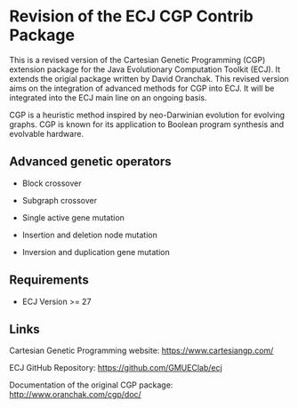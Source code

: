 # Revision of the ECJ CGP Contrib Package

This is a revised version of the Cartesian Genetic Programming (CGP) extension package for the Java Evolutionary Computation Toolkit (ECJ). It extends the origial package written by David Oranchak. This revised version aims on the integration of advanced methods for CGP into ECJ. It will be integrated into the ECJ main line on an ongoing basis.

CGP is a heuristic method inspired by neo-Darwinian evolution for evolving graphs. CGP is known for its application to Boolean program synthesis and evolvable hardware. 

## Advanced genetic operators

- Block crossover 
- Subgraph crossover 

- Single active gene mutation
- Insertion and deletion node mutation
- Inversion and duplication gene mutation

## Requirements

- ECJ Version >= 27

## Links 

Cartesian Genetic Programming website: https://www.cartesiangp.com/

ECJ GitHub Repository: https://github.com/GMUEClab/ecj

Documentation of the original CGP package: http://www.oranchak.com/cgp/doc/
